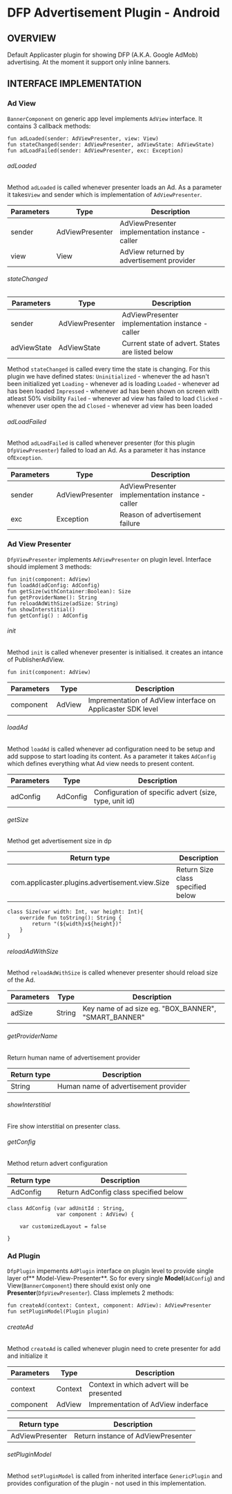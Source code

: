 # DFP Advertisement Plugin - Android
## OVERVIEW
Default Applicaster plugin for showing DFP (A.K.A. Google AdMob) advertising. At the moment it support only inline banners.
## INTERFACE IMPLEMENTATION
### Ad View
`BannerComponent` on generic app level implements `AdView` interface. It contains 3 callback methods:

    fun adLoaded(sender: AdViewPresenter, view: View)
    fun stateChanged(sender: AdViewPresenter, adViewState: AdViewState)
    fun adLoadFailed(sender: AdViewPresenter, exc: Exception)

###### adLoaded

Method `adLoaded` is called whenever presenter loads an Ad. As a parameter it takes`View` and sender which is implementation of `AdViewPresenter`.

|Parameters|Type           | Description                                                  |
|----------|---------------|--------------------------------------------------------------|
|sender    |AdViewPresenter|  AdViewPresenter implementation instance - caller            |
|view      |View           |  AdView returned by advertisement provider                   |

###### stateChanged

|Parameters |Type           | Description                                                  |
|-----------|---------------|--------------------------------------------------------------|
|sender     |AdViewPresenter|  AdViewPresenter implementation instance - caller            |
|adViewState|AdViewState    |  Current state of advert. States are listed below            |


Method `stateChanged` is called every time the state is changing. For this plugin we have defined states:
`Uninitialized` - whenever the ad hasn't been initialized yet
`Loading` - whenever ad is loading
`Loaded` - whenever ad has been loaded
`Impressed` - whenever ad has been shown on screen with atleast 50% visibility
`Failed` - whenever ad view has failed to load
`Clicked` - whenever user open the ad
`Closed` - whenever ad view has been loaded

###### adLoadFailed

Method `adLoadFailed` is called whenever presenter (for this plugin `DfpViewPresenter`) failed to load an Ad. As a parameter it has instance of`Exception`.


|Parameters|Type           | Description                                                  |
|----------|---------------|--------------------------------------------------------------|
|sender    |AdViewPresenter|  AdViewPresenter implementation instance - caller            |
|exc       |Exception      |  Reason of advertisement failure                             |

### Ad View Presenter
`DfpViewPresenter` implements `AdViewPresenter` on plugin level. Interface should implement 3 methods:

    fun init(component: AdView)
    fun loadAd(adConfig: AdConfig)
    fun getSize(withContainer:Boolean): Size
    fun getProviderName(): String
    fun reloadAdWithSize(adSize: String)
    fun showInterstitial()
    fun getConfig() : AdConfig

###### init
Method `init` is called whenever presenter is initialised. it creates an intance of PublisherAdView.
```
fun init(component: AdView)
```
|Parameters|Type           | Description                                                  |
|----------|---------------|--------------------------------------------------------------|
|component |AdView         |  Imprementation of AdView interface on Applicaster SDK level |


###### loadAd
Method `loadAd` is called whenever ad configuration need to be setup and add suppose to start loading its content. As a parameter it takes `AdConfig` which defines everything what Ad view needs to present content.

|Parameters|Type           | Description                                                  |
|----------|---------------|--------------------------------------------------------------|
|adConfig  |AdConfig       |  Configuration of specific advert (size, type, unit id)      |

###### getSize
Method get advertisement size in dp

|Return type                                    | Description                        |
|-----------------------------------------------|------------------------------------|
|com.applicaster.plugins.advertisement.view.Size|  Return Size class specified below |

```
class Size(var width: Int, var height: Int){
    override fun toString(): String {
        return "(${width}x${height})"
    }
}
```

###### reloadAdWithSize
Method `reloadAdWithSize` is called whenever presenter should reload size of the Ad.

|Parameters|Type           | Description                                                  |
|----------|---------------|--------------------------------------------------------------|
|adSize    |String         |  Key name of ad size eg. "BOX_BANNER", "SMART_BANNER"        |

###### getProviderName
Return human name of advertisement provider

|Return type  | Description                           |
|-------------|---------------------------------------|
|String       |  Human name of advertisement provider |

###### showInterstitial
Fire show interstitial on presenter class.

###### getConfig
Method return advert configuration

|Return type                                    | Description                            |
|-----------------------------------------------|----------------------------------------|
|AdConfig                                       |  Return AdConfig class specified below |

```
class AdConfig (var adUnitId : String,
                var component : AdView) {

    var customizedLayout = false

}
```


### Ad Plugin
`DfpPlugin` impements `AdPlugin` interface on plugin level to provide single layer of** Model-View-Presenter**. So for every single **Model**(`AdConfig`) and View(`BannerComponent`) there should exist only one **Presenter**(`DfpViewPresenter`). Class implemets 2 methods:

    fun createAd(context: Context, component: AdView): AdViewPresenter
    fun setPluginModel(Plugin plugin)


###### createAd
Method `createAd` is called whenever plugin need to crete presenter for add and initialize it

|Parameters|Type           | Description                                                  |
|----------|---------------|--------------------------------------------------------------|
|context   |Context        |  Context in which advert will be presented                   |
|component |AdView         |  Imprementation of AdView inderface                          |

|Return type                                    | Description                            |
|-----------------------------------------------|----------------------------------------|
|AdViewPresenter                                |  Return instance of AdViewPresenter    |

###### setPluginModel
Method `setPluginModel` is called from inherited interface `GenericPlugin` and provides configuration of the plugin - not used in this implementation.


